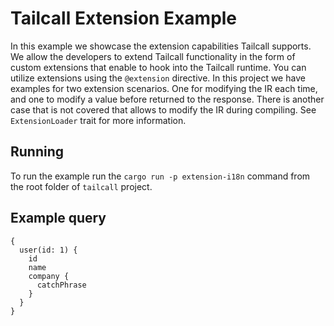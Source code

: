 # Tailcall Extension Example

In this example we showcase the extension capabilities Tailcall supports. We allow the developers to extend Tailcall functionality in the form of custom extensions that enable to hook into the Tailcall runtime. You can utilize extensions using the `@extension` directive. In this project we have examples for two extension scenarios. One for modifying the IR each time, and one to modify a value before returned to the response. There is another case that is not covered that allows to modify the IR during compiling. See `ExtensionLoader` trait for more information.

## Running

To run the example run the `cargo run -p extension-i18n` command from the root folder of `tailcall` project.

## Example query

```gql
{
  user(id: 1) {
    id
    name
    company {
      catchPhrase
    }
  }
}
```
